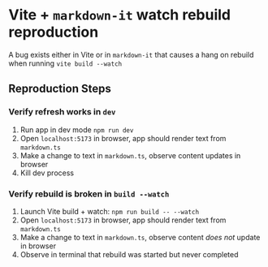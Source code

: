 # Vite + `markdown-it` watch rebuild reproduction

A bug exists either in Vite or in `markdown-it` that causes a hang on rebuild when running `vite build --watch`

## Reproduction Steps

### Verify refresh works in `dev`
1. Run app in dev mode `npm run dev`
2. Open `localhost:5173` in browser, app should render text from `markdown.ts`
3. Make a change to text in `markdown.ts`, observe content updates in browser
4. Kill dev process

### Verify rebuild is broken in `build --watch`
1. Launch Vite build + watch: `npm run build -- --watch`
2. Open `localhost:5173` in browser, app should render text from `markdown.ts`
3. Make a change to text in `markdown.ts`, observe content *does not* update in browser
4. Observe in terminal that rebuild was started but never completed
